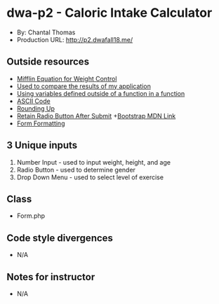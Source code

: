 # dwa-p2 - Caloric Intake Calculator
+ By: Chantal Thomas
+ Production URL: <http://p2.dwafall18.me/>

## Outside resources
+ [Mifflin Equation for Weight Control](http://www.ksmithwriter.com/Mifflin_Equation_For_Weight_Control.html)
+ [Used to compare the results of my application](https://www.healthline.com/nutrition/how-many-calories-per-day)
+ [Using variables defined outside of a function in a function](https://stackoverflow.com/questions/11086773/php-function-use-variable-from-outside)
+ [ASCII Code](http://www.asciitable.com/)
+ [Rounding Up](http://php.net/manual/en/function.round.php)
+ [Retain Radio Button After Submit](https://www.webdeveloper.com/forum/d/225555-keep-a-radio-button-value)
+[Bootstrap MDN Link](https://getbootstrap.com/docs/3.3/getting-started/)
+ [Form Formatting](https://getbootstrap.com/docs/3.3/css/)

## 3 Unique inputs
1. Number Input - used to input weight, height, and age
2. Radio Button - used to determine gender
3. Drop Down Menu - used to select level of exercise 

## Class
+ Form.php

## Code style divergences
+ N/A

## Notes for instructor
+ N/A

